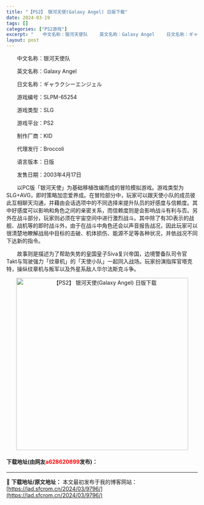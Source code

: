 ```yaml
---
title: "【PS2】 银河天使(Galaxy Angel) 日版下载"
date: 2024-03-19
tags: []
categories: ["PS2游戏"]
excerpt: "　　中文名称：银河天使队 　　英文名称：Galaxy Angel 　　日文名称：ギャラクシーエンジェル 　　游戏编号：SLPM-65254 　　游戏类型：SLG 　　游戏平台：PS2 　　制作厂商：KID 　　代理发行：Broccoli 　　语言版本：日版 　　发售日期：2003年4月17日 　　以&hellip;"
layout: post
---
```


 <p>　　中文名称：银河天使队</p> <p>　　英文名称：Galaxy Angel</p> <p>　　日文名称：ギャラクシーエンジェル</p> <p>　　游戏编号：SLPM-65254</p> <p>　　游戏类型：SLG</p> <p>　　游戏平台：PS2</p> <p>　　制作厂商：KID</p> <p>　　代理发行：Broccoli</p> <p>　　语言版本：日版</p> <p>　　发售日期：2003年4月17日</p> <p>　　以PC版「银河天使」为基础移植改编而成的冒险模拟游戏。游戏类型为SLG+AVG，即时策略加恋爱养成。在冒险部分中，玩家可以跟天使小队的成员彼此互相聊天沟通，并藉由会话选项中的不同选择来提升队员的好感度与信赖度。其中好感度可以影响和角色之间的亲密关系，而信赖度则是会影响战斗有利与否。另外在战斗部分，玩家则必须在宇宙空间中进行激烈战斗。其中除了有3D表示的战舰、战机等的即时战斗外，由于在战斗中角色还会以声音报告战况，因此玩家可以很清楚地瞭解战局中目标的击破、机体损伤、能源不足等各种状况，并依战况不同下达新的指令。</p> <p>　　故事则是描述为了帮助失势的皇国皇子Siva复兴帝国，边境警备队司令官Takt与驾驶强力「纹章机」的「天使小队」一起同入战场。玩家扮演指挥官塔克特，操纵纹章机与叛军以及外星系敌人华尔法斯克斗争。</p> <p align="center"><img align="" border="0" src="https://lad.sfcrom.cn/wp-content/uploads/2024/03/20240319_65f9981d741ad.jpg" width="453" alt="【PS2】 银河天使(Galaxy Angel) 日版下载" /></p> <p><h4>下载地址(由网友<font color="red">a628620899</font>发布)：</h4></p> 

---
📖 **下载地址/原文地址：** 本文最初发布于我的博客网站：[https://lad.sfcrom.cn/2024/03/9796/](https://lad.sfcrom.cn/2024/03/9796/)
